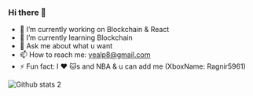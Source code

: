 ### Hi there 👋

- 🔭 I’m currently working on Blockchain & React
- 🌱 I’m currently learning Blockchain
- 💬 Ask me about what u want
- 📫 How to reach me: yealp8@gmail.com
- ⚡ Fun fact: I ❤️ 🐱s and NBA & u can add me (XboxName: Ragnir5961)

![Github stats 2](https://github-readme-stats.vercel.app/api?username=yemrealpak&show_icons=true&theme=radical)
